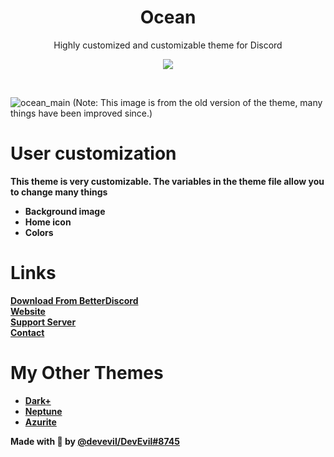 <div align="center" dir="auto">
<h1 align="center">Ocean</h1>
<p align="center">Highly customized and customizable theme for Discord</p>

<a align="center" href="https://discord.gg/jsQ9UP7kCA" rel="nofollow"><img align="center" src="https://img.shields.io/discord/763094597454397490?color=5865F2&labelColor=white&label=Support%20Server&logo=Discord" style="max-width: 100%;"></a>
</div>
<br>

![ocean_main](https://github.com/DevEvil99/Ocean-Discord-Theme/assets/73029696/a508f46b-5cbd-4bb6-bc1a-77558c021763)
(Note: This image is from the old version of the theme, many things have been improved since.)

# User customization
**This theme is very customizable. The variables in the theme file allow you to change many things**
- **Background image**
- **Home icon**
- **Colors**

# Links 
**[Download From BetterDiscord](https://betterdiscord.app/theme/Ocean)** <br>
**[Website](https://devevil.com)** <br>
**[Support Server](https://discord.gg/jsQ9UP7kCA)** <br>
**[Contact](https://devevil.com/contact)** <br>

# My Other Themes
- **[Dark+](https://betterdiscord.app/theme/Dark%2B)**
- **[Neptune](https://betterdiscord.app/theme/Neptune)**
- **[Azurite](https://betterdiscord.app/theme/Azurite)**

**Made with 💙 by [@devevil/DevEvil#8745](https://devevil.com/)**

